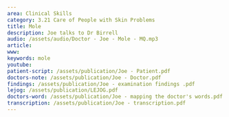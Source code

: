 ```yaml
---
area: Clinical Skills
category: 3.21 Care of People with Skin Problems
title: Mole
description: Joe talks to Dr Birrell
audio: /assets/audio/Doctor - Joe - Mole - MQ.mp3
article: 
www: 
keywords: mole
youtube:
patient-script: /assets/publication/Joe - Patient.pdf
doctors-note: /assets/publication/Joe - Doctor.pdf
findings: /assets/publication/Joe - examination findings .pdf
lejog: /assets/publication/LEJOG.pdf
doctors-word: /assets/publication/Joe - mapping the doctor's words.pdf
transcription: /assets/publication/Joe - transcription.pdf
--- 
```

